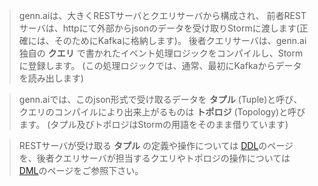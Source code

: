 > genn.aiは、大きくRESTサーバとクエリサーバから構成され、
	前者RESTサーバは、httpにて外部からjsonのデータを受け取りStormに渡します(正確には、そのためにKafkaに格納します)。
	後者クエリサーバは、genn.ai独自の **クエリ** で書かれたイベント処理ロジックをコンパイルし、Stormに登録します。
	(この処理ロジックでは、通常、最初にKafkaからデータを読み出します)

> genn.aiでは、このjson形式で受け取るデータを **タプル** (Tuple)と呼び、クエリのコンパイルにより出来上がるものは **トポロジ** (Topology)と呼びます。
	(タプル及びトポロジはStormの用語をそのまま借りています)

> RESTサーバが受け取る **タプル** の定義や操作については [DDL](ddl.html)のページを、後者クエリサーバが担当するクエリやトポロジの操作については [DML](dml.html)のページをご参照下さい。
